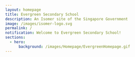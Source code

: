 ```yaml
---
layout: homepage
title: Evergreen Secondary School
description: An Isomer site of the Singapore Government
image: /images/isomer-logo.svg
permalink: /
notification: Welcome to Evergreen Secondary School!
sections:
  - hero:
      background: /images/Homepage/EvergreenHomepage.gif
---
```

